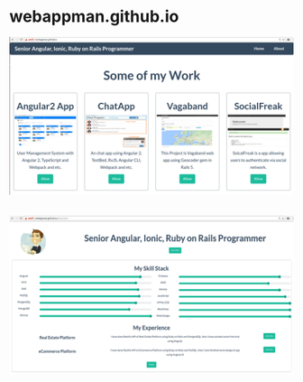 # webappman.github.io
<center><img width="1000" src="./assets/2.png" border="0" /></center>
<br><br>
<center><img width="1000" src="./assets/3.png" border="0" /></center>